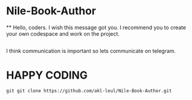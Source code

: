 # Nile-Book-Author

** Hello, coders. I wish this message got you. I recommend you to create your own codespace and work on the project.
##
I think communication is important so lets communicate on telegram.
##
# HAPPY CODING

``git
git clone https://github.com/akl-leul/Nile-Book-Author.git
``